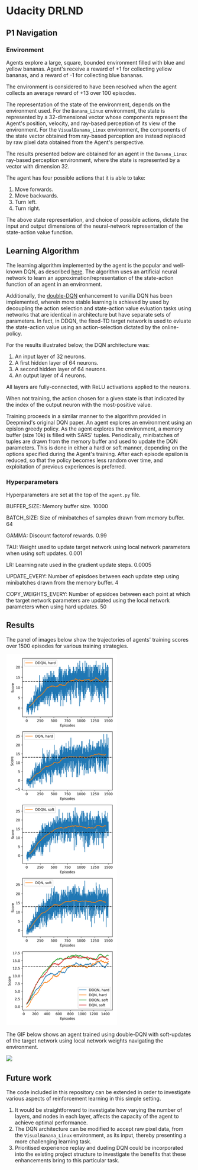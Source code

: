 # Udacity DRLND
## P1 Navigation

### Environment

Agents explore a large, square, bounded environment filled with blue and yellow bananas. Agent's receive a reward of +1 for collecting yellow bananas, and a reward of -1 for collecting blue bananas.

The environment is considered to have been resolved when the agent collects an average reward of +13 over 100 episodes.

The representation of the state of the environment, depends on the environment used. For the `Banana_Linux` environment, the state is represented by a 32-dimensional vector whose components represent the Agent's position, velocity, and ray-based perception of its view of the environment. For the `VisualBanana_Linux` environment, the components of the state vector obtained from ray-based perception are instead replaced by raw pixel data obtained from the Agent's perspective. 

The results presented below are obtained for an agent in the `Banana_Linux` ray-based perception environment, where the state is represented by a vector with dimension 32.

The agent has four possible actions that it is able to take:
1) Move forwards.
2) Move backwards.
3) Turn left.
4) Turn right.

The above state representation, and choice of possible actions, dictate the input and output dimensions of the neural-network representation of the state-action value function.

## Learning Algorithm

The learning algorithm implemented by the agent is the popular and well-known DQN, as described [here](https://web.stanford.edu/class/psych209/Readings/MnihEtAlHassibis15NatureControlDeepRL.pdf). The algorithm uses an artificial neural network to learn an approximation/representation of the state-action function of an agent in an environment. 

Additionally, the [double-DQN](https://arxiv.org/pdf/1509.06461.pdf) enhancement to vanilla DQN has been implemented, wherein more stable learning is achieved by used by decoupling the action selection and state-action value evluation tasks using networks that are identical in architecture but have separate sets of parameters. In fact, in DDQN, the fixed-TD target network is used to evluate the state-action value using an action-selection dictated by the online-policy.

For the results illustrated below, the DQN architecture was:
1) An input layer of 32 neurons.
2) A first hidden layer of 64 neurons.
3) A second hidden layer of 64 neurons.
4) An output layer of 4 neurons.

All layers are fully-connected, with ReLU activations applied to the neurons.

When not training, the action chosen for a given state is that indicated by the index of the output neuron with the most-positive value.

Training proceeds in a similar manner to the algorithm provided in Deepmind's original DQN paper. An agent explores an environment using an epislon greedy policy. As the agent explores the environment, a memory buffer (size 10k) is filled with SARS' tuples. Periodically, minibatches of tuples are drawn from the memory buffer and used to update the DQN parameters. This is done in either a hard or soft manner, depending on the options specified during the Agent's training. After each episode epsilon is reduced, so that the policy becomes less random over time, and exploitation of previous experiences is preferred.

### Hyperparameters
Hyperparameters are set at the top of the `agent.py` file.

BUFFER_SIZE: Memory buffer size. 10000

BATCH_SIZE: Size of minibatches of samples drawn from memory buffer. 64

GAMMA: Discount factorof rewards. 0.99

TAU: Weight used to update target network using local network parameters when using soft updates. 0.001

LR: Learning rate used in the gradient update steps. 0.0005

UPDATE_EVERY: Number of episdoes between each update step using minibatches drawn from the memory buffer. 4

COPY_WEIGHTS_EVERY: Number of epsidoes between each point at which the target network parameters are updated using the local network parameters when using hard updates. 50


## Results

The panel of images below show the trajectories of agents' training scores over 1500 episodes for various training strategies.

<img src="./resources/comparison.png" width="300"/>

The GIF below shows an agent trained using double-DQN with soft-updates of the target network using local network weights navigating the environment.

<img src="./resources/Navigation1.gif" width="300"/>


## Future work

The code included in this repository can be extended in order to investigate
various aspects of reinforcement learning in this simple setting. 

1) It would be straightforward to investigate how varying the number of layers, 
and nodes in each layer, affects the capacity of the agent to achieve optimal performance.
2) The DQN architecture can be modified to accept raw pixel data, from the `VisualBanana_Linux`
environment, as its input, thereby presenting a more challenging learning task.
3) Prioritised experience replay and dueling DQN could be incorporated into the
existing project structure to investigate the benefits that these enhancements bring
to this particular task.